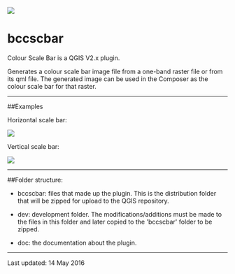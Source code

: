 <!-- bccscbar logo -->
[bccscbar_logo]: http://www.bc-consult.com/free/img/bccscbar.png

<!-- ex1 -->
[ex1]: http://www.bc-consult.com/free/img/DEM_Hscalebar.png

<!-- ex2 -->
[ex2]: http://www.bc-consult.com/free/img/DEM_Vscalebar.png

![][bccscbar_logo]
# bccscbar

Colour Scale Bar is a QGIS V2.x plugin.

Generates a colour scale bar image file from a one-band raster file or from its qml file. The generated image can be used in the Composer as the colour scale bar for that raster.

---

##Examples

Horizontal scale bar:

![][ex1]

Vertical scale bar:

![][ex2]

---

##Folder structure:

- bccscbar: files that made up the plugin. This is the distribution folder that will be zipped for upload to the QGIS repository.

- dev: development folder. The modifications/additions must be made to the files in this folder and later copied to the 'bccscbar' folder to be zipped.

- doc: the documentation about the plugin.

---

Last updated: 14 May 2016
